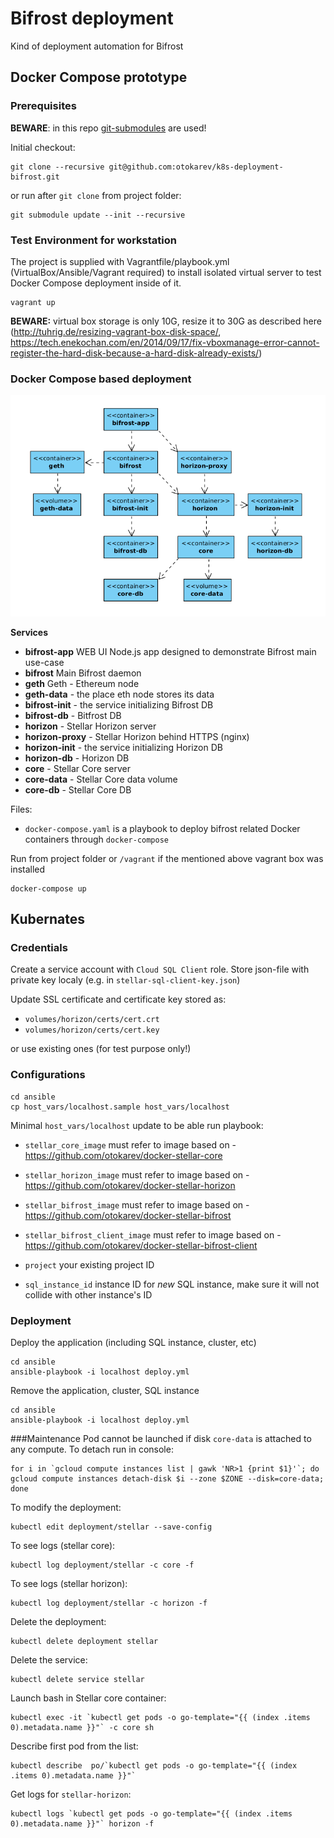 # Bifrost deployment

Kind of deployment automation for Bifrost

## Docker Compose prototype
### Prerequisites

**BEWARE**: in this repo [git-submodules](https://github.com/blog/2104-working-with-submodules) are used!

Initial checkout:
```text
git clone --recursive git@github.com:otokarev/k8s-deployment-bifrost.git
```

or run after `git clone` from project folder:
```text
git submodule update --init --recursive
```

### Test Environment for workstation

The project is supplied with Vagrantfile/playbook.yml (VirtualBox/Ansible/Vagrant required) to install isolated virtual server to test Docker Compose deployment inside of it.

```text
vagrant up

```
**BEWARE:** virtual box storage is only 10G, resize it to 30G as described here (http://tuhrig.de/resizing-vagrant-box-disk-space/, https://tech.enekochan.com/en/2014/09/17/fix-vboxmanage-error-cannot-register-the-hard-disk-because-a-hard-disk-already-exists/)

### Docker Compose based deployment

![Dependencies Graph](docs/images/dependencies-graph.png)

**Services**
* **bifrost-app** WEB UI Node.js app designed to demonstrate Bifrost main use-case
* **bifrost** Main Bifrost daemon
* **geth** Geth - Ethereum node
* **geth-data** - the place eth node stores its data
* **bifrost-init** - the service initializing Bifrost DB 
* **bifrost-db** - Bitfrost DB
* **horizon** - Stellar Horizon server
* **horizon-proxy** - Stellar Horizon behind HTTPS (nginx)
* **horizon-init** - the service initializing Horizon DB
* **horizon-db** - Horizon DB
* **core** - Stellar Core server
* **core-data** - Stellar Core data volume
* **core-db** - Stellar Core DB

Files:
* `docker-compose.yaml` is a playbook to deploy bifrost related Docker containers through `docker-compose`

Run from project folder or `/vagrant` if the mentioned above vagrant box was installed
```text
docker-compose up
```
## Kubernates 
### Credentials
Create a service account with `Cloud SQL Client` role. Store json-file with private key localy (e.g. in `stellar-sql-client-key.json`)

Update SSL certificate and certificate key stored as:
* `volumes/horizon/certs/cert.crt`
* `volumes/horizon/certs/cert.key`

or use existing ones (for test purpose only!)
### Configurations
```text
cd ansible
cp host_vars/localhost.sample host_vars/localhost
```

Minimal `host_vars/localhost` update to be able run playbook:

* `stellar_core_image` must refer to image based on - https://github.com/otokarev/docker-stellar-core
* `stellar_horizon_image` must refer to image based on - https://github.com/otokarev/docker-stellar-horizon
* `stellar_bifrost_image` must refer to image based on - https://github.com/otokarev/docker-stellar-bifrost
* `stellar_bifrost_client_image` must refer to image based on - https://github.com/otokarev/docker-stellar-bifrost-client

* `project` your existing project ID

* `sql_instance_id` instance ID for *new* SQL instance, make sure it will not collide with other instance's ID


### Deployment
Deploy the application (including SQL instance, cluster, etc)
```
cd ansible
ansible-playbook -i localhost deploy.yml
```
Remove the application, cluster, SQL instance
```text
cd ansible
ansible-playbook -i localhost deploy.yml
```

###Maintenance
Pod cannot be launched if disk `core-data` is attached to any compute. To detach run in console:
```text
for i in `gcloud compute instances list | gawk 'NR>1 {print $1}'`; do gcloud compute instances detach-disk $i --zone $ZONE --disk=core-data; done
```

To modify the deployment:
```
kubectl edit deployment/stellar --save-config
```
To see logs (stellar core):
```
kubectl log deployment/stellar -c core -f
```
To see logs (stellar horizon):
```
kubectl log deployment/stellar -c horizon -f
```
Delete the deployment:
```text
kubectl delete deployment stellar
```
Delete the service:
```text
kubectl delete service stellar
```
Launch bash in Stellar core container:
```text
kubectl exec -it `kubectl get pods -o go-template="{{ (index .items 0).metadata.name }}"` -c core sh
```
Describe first pod from the list:
```text
kubectl describe  po/`kubectl get pods -o go-template="{{ (index .items 0).metadata.name }}"`
```
Get logs for `stellar-horizon`:
```text
kubectl logs `kubectl get pods -o go-template="{{ (index .items 0).metadata.name }}"` horizon -f
```
